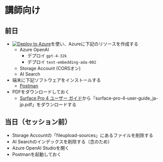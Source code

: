 # 講師向け

## 前日

- [![Deploy to Azure](http://azuredeploy.net/deploybutton.png)](https://portal.azure.com/#create/Microsoft.Template/uri/https%3A%2F%2Fraw.githubusercontent.com%2Fdzeyelid%2Faoai-studio-handson%2Fmain%2Fiac%2Fadd-your-data%2Fmain.json)を使い、Azureに下記のリソースを作成する
  - Azure OpenAI
    - デプロイ `gpt-4-32k`
    - デプロイ `text-embedding-ada-002`
  - Storage Account (CORSオン)
  - AI Search
- 端末に下記ソフトウェアをインストールする
  - [Postman](https://www.postman.com/downloads/)
- PDFをダウンロードしておく
  - [Surface Pro 4 ユーザー ガイド](https://download.microsoft.com/download/2/9/B/29B20383-302C-4517-A006-B0186F04BE28/surface-pro-4-user-guide_ja-jp.pdf)から「surface-pro-4-user-guide_ja-jp.pdf」をダウンロードする

## 当日（セッション前）

- Storage Accountの「fileupload-sources」にあるファイルを削除する
- AI Searchのインデックスを削除する（念のため）
- Azure OpenAI Studioを開く
- Postmanを起動しておく
